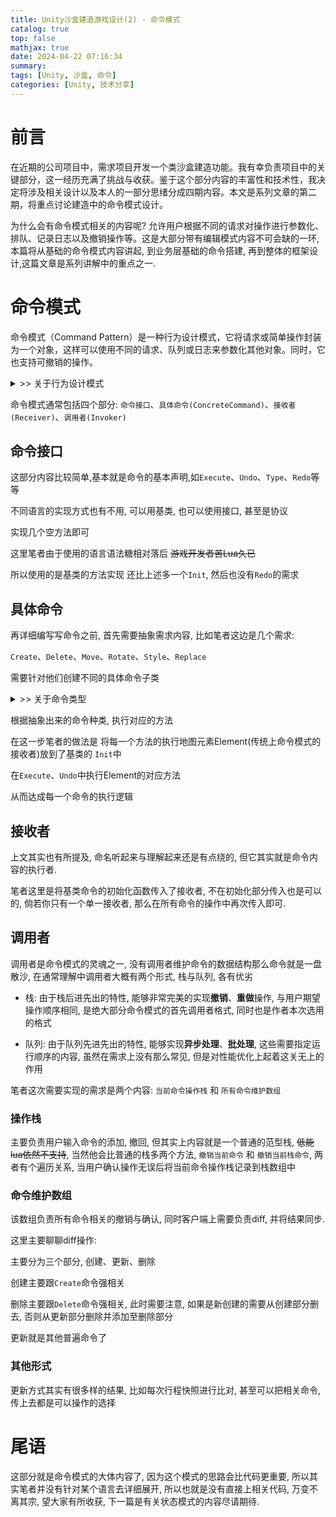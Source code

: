 ```yaml
---
title: Unity沙盒建造游戏设计(2) - 命令模式
catalog: true
top: false
mathjax: true
date: 2024-04-22 07:16:34
summary:
tags: [Unity, 沙盒, 命令]
categories: [Unity, 技术分享]
---
```


# 前言

在近期的公司项目中，需求项目开发一个类沙盒建造功能。我有幸负责项目中的关键部分，这一经历充满了挑战与收获。鉴于这个部分内容的丰富性和技术性，我决定将涉及相关设计以及本人的一部分思绪分成四期内容。本文是系列文章的第二期，将重点讨论建造中的命令模式设计。

为什么会有命令模式相关的内容呢? 允许用户根据不同的请求对操作进行参数化、排队、记录日志以及撤销操作等。这是大部分带有编辑模式内容不可会缺的一环, 本篇将从基础的命令模式内容讲起, 到业务层基础的命令搭建, 再到整体的框架设计,这篇文章是系列讲解中的重点之一.

# 命令模式

命令模式（Command Pattern）是一种行为设计模式，它将请求或简单操作封装为一个对象，这样可以使用不同的请求、队列或日志来参数化其他对象。同时，它也支持可撤销的操作。

<details>
  <summary>>> 关于行为设计模式</summary>
  行为设计模式是一类设计模式，它主要关注对象之间的责任分配和通信。
  这类模式通过改善系统内部的通信结构，使得系统更易于理解和维护。
</details>



命令模式通常包括四个部分: `命令接口`、`具体命令(ConcreteCommand)`、`接收者(Receiver)`、`调用者(Invoker)`

## 命令接口

 这部分内容比较简单,基本就是命令的基本声明,如`Execute`、`Undo`、`Type`、`Redo`等等

不同语言的实现方式也有不用, 可以用基类, 也可以使用接口, 甚至是协议

实现几个空方法即可

这里笔者由于使用的语言语法糖相对落后 ~~游戏开发者苦Lua久已~~

所以使用的是基类的方法实现 还比上述多一个`Init`, 然后也没有`Redo`的需求

## 具体命令

再详细编写写命令之前, 首先需要抽象需求内容, 比如笔者这边是几个需求:

`Create`、`Delete`、`Move`、`Rotate`、`Style`、`Replace`

需要针对他们创建不同的具体命令子类

<details>
  <summary>>> 关于命令类型</summary>
	那这里其实就看到了命令模式的缺点之一: `在多种命令的情况下, 代码会变得繁杂` <br>
  但正是因为这种拆分每个命令的内容才造就了命令模式的风格 <br>
  关于如何让其没有那么冗杂, 笔者能收集到的材料是用类似函数式编程的方法实现 <br>
  但实际上面在我这个需求中有点搞笑了, 函数式只能做一种命令, 如果读者有更好的办法可以留言讨论 <br>
</details>



根据抽象出来的命令种类, 执行对应的方法

在这一步笔者的做法是 将每一个方法的执行地图元素Element(传统上命令模式的接收者)放到了基类的 `Init`中

在`Execute`、`Undo`中执行Element的对应方法

从而达成每一个命令的执行逻辑

## 接收者

上文其实也有所提及, 命名听起来与理解起来还是有点绕的, 但它其实就是命令内容的执行者.

笔者这里是将基类命令的初始化函数传入了接收者, 不在初始化部分传入也是可以的, 倘若你只有一个单一接收者, 那么在所有命令的操作中再次传入即可.

## 调用者

调用者是命令模式的灵魂之一, 没有调用者维护命令的数据结构那么命令就是一盘散沙, 在通常理解中调用者大概有两个形式, 栈与队列, 各有优劣

* 栈: 由于栈后进先出的特性, 能够非常完美的实现**撤销**、**重做**操作, 与用户期望操作顺序相同, 是绝大部分命令模式的首先调用者格式, 同时也是作者本次选用的格式

* 队列: 由于队列先进先出的特性, 能够实现**异步处理**、**批处理**, 这些需要指定运行顺序的内容, 虽然在需求上没有那么常见, 但是对性能优化上起着这关无上的作用

笔者这次需要实现的需求是两个内容: `当前命令操作栈` 和 `所有命令维护数组`

### 操作栈

主要负责用户输入命令的添加, 撤回, 但其实上内容就是一个普通的范型栈, ~~低能lua依然不支持~~, 当然他会比普通的栈多两个方法, `撤销当前命令` 和 `撤销当前栈命令`, 两者有个遍历关系, 当用户确认操作无误后将当前命令操作栈记录到栈数组中

### 命令维护数组

该数组负责所有命令相关的撤销与确认, 同时客户端上需要负责diff, 并将结果同步.

这里主要聊聊diff操作:

主要分为三个部分, 创建、更新、删除

创建主要跟`Create`命令强相关

删除主要跟`Delete`命令强相关, 此时需要注意, 如果是新创建的需要从创建部分删去, 否则从更新部分删除并添加至删除部分

更新就是其他普遍命令了

### 其他形式

更新方式其实有很多样的结果, 比如每次行程快照进行比对, 甚至可以把相关命令,传上去都是可以操作的选择

# 尾语

这部分就是命令模式的大体内容了, 因为这个模式的思路会比代码更重要, 所以其实笔者并没有针对某个语言去详细展开, 所以也就是没有直接上相关代码, 万变不离其宗, 望大家有所收获, 下一篇是有关状态模式的内容尽请期待.
